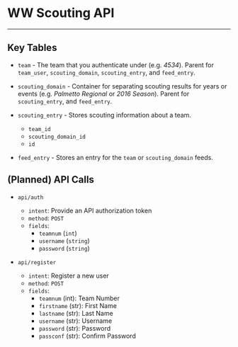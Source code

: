 # WW Scouting API
-------------

## Key Tables

- `team` - The team that you authenticate under (e.g. *4534*). Parent for `team_user`, `scouting_domain`, `scouting_entry`, and `feed_entry`.
- `scouting_domain` - Container for separating scouting results for years or events (e.g. *Palmetto Regional* or *2016 Season*). Parent for `scouting_entry`, and `feed_entry`.
- `scouting_entry` - Stores scouting information about a team.
   - `team_id`
   - `scouting_domain_id`
   - `id`

- `feed_entry` - Stores an entry for the `team` or `scouting_domain` feeds.


## (Planned) API Calls

- `api/auth`
   - `intent`: Provide an API authorization token
   - `method`: `POST`
   - `fields`:
      - `teamnum` (`int`)
      - `username` (`string`)
      - `password` (`string`)

- `api/register`
   - `intent`: Register a new user
   - `method`: `POST`
   - `fields`:
      - `teamnum` (int): Team Number
      - `firstname` (str): First Name
      - `lastname` (str): Last Name
      - `username` (str): Username
      - `password` (str): Password
      - `passconf` (str): Confirm Password
